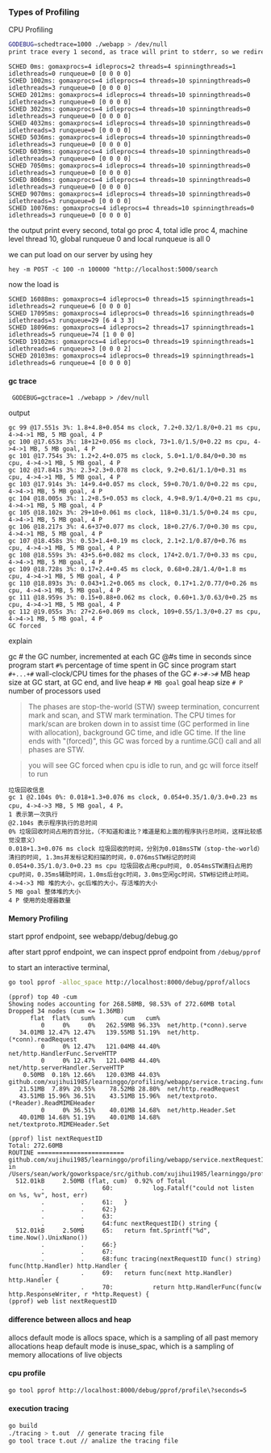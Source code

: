 ### Types of Profiling

CPU Profiling

```bash
GODEBUG=schedtrace=1000 ./webapp > /dev/null
print trace every 1 second, as trace will print to stderr, so we redirect stdout to /dev/null
```

```
SCHED 0ms: gomaxprocs=4 idleprocs=2 threads=4 spinningthreads=1 idlethreads=0 runqueue=0 [0 0 0 0]
SCHED 1002ms: gomaxprocs=4 idleprocs=4 threads=10 spinningthreads=0 idlethreads=3 runqueue=0 [0 0 0 0]
SCHED 2012ms: gomaxprocs=4 idleprocs=4 threads=10 spinningthreads=0 idlethreads=3 runqueue=0 [0 0 0 0]
SCHED 3022ms: gomaxprocs=4 idleprocs=4 threads=10 spinningthreads=0 idlethreads=3 runqueue=0 [0 0 0 0]
SCHED 4032ms: gomaxprocs=4 idleprocs=4 threads=10 spinningthreads=0 idlethreads=3 runqueue=0 [0 0 0 0]
SCHED 5036ms: gomaxprocs=4 idleprocs=4 threads=10 spinningthreads=0 idlethreads=3 runqueue=0 [0 0 0 0]
SCHED 6039ms: gomaxprocs=4 idleprocs=4 threads=10 spinningthreads=0 idlethreads=3 runqueue=0 [0 0 0 0]
SCHED 7050ms: gomaxprocs=4 idleprocs=4 threads=10 spinningthreads=0 idlethreads=3 runqueue=0 [0 0 0 0]
SCHED 8060ms: gomaxprocs=4 idleprocs=4 threads=10 spinningthreads=0 idlethreads=3 runqueue=0 [0 0 0 0]
SCHED 9070ms: gomaxprocs=4 idleprocs=4 threads=10 spinningthreads=0 idlethreads=3 runqueue=0 [0 0 0 0]
SCHED 10076ms: gomaxprocs=4 idleprocs=4 threads=10 spinningthreads=0 idlethreads=3 runqueue=0 [0 0 0 0]
```

the output print every second, total go proc 4, total idle proc 4, machine level thread 10, global runqueue 0 and local runqueue is all 0

we can put load on our server by using hey

```
hey -m POST -c 100 -n 100000 "http://localhost:5000/search
```

now the load is 

```
SCHED 16088ms: gomaxprocs=4 idleprocs=0 threads=15 spinningthreads=1 idlethreads=2 runqueue=6 [0 0 0 0]
SCHED 17095ms: gomaxprocs=4 idleprocs=0 threads=16 spinningthreads=0 idlethreads=3 runqueue=29 [6 4 3 3]
SCHED 18096ms: gomaxprocs=4 idleprocs=2 threads=17 spinningthreads=1 idlethreads=5 runqueue=74 [1 0 0 0]
SCHED 19102ms: gomaxprocs=4 idleprocs=0 threads=19 spinningthreads=1 idlethreads=6 runqueue=3 [0 0 0 2]
SCHED 20103ms: gomaxprocs=4 idleprocs=0 threads=19 spinningthreads=1 idlethreads=6 runqueue=4 [0 0 0 0]
```

#### gc trace

```
 GODEBUG=gctrace=1 ./webapp > /dev/null
```

output

```
gc 99 @17.551s 3%: 1.8+4.8+0.054 ms clock, 7.2+0.32/1.8/0+0.21 ms cpu, 4->4->1 MB, 5 MB goal, 4 P
gc 100 @17.653s 3%: 18+12+0.056 ms clock, 73+1.0/1.5/0+0.22 ms cpu, 4->4->1 MB, 5 MB goal, 4 P
gc 101 @17.754s 3%: 1.2+2.4+0.075 ms clock, 5.0+1.1/0.84/0+0.30 ms cpu, 4->4->1 MB, 5 MB goal, 4 P
gc 102 @17.841s 3%: 2.3+2.3+0.078 ms clock, 9.2+0.61/1.1/0+0.31 ms cpu, 4->4->1 MB, 5 MB goal, 4 P
gc 103 @17.914s 3%: 14+9.4+0.057 ms clock, 59+0.70/1.0/0+0.22 ms cpu, 4->4->1 MB, 5 MB goal, 4 P
gc 104 @18.005s 3%: 1.2+8.5+0.053 ms clock, 4.9+8.9/1.4/0+0.21 ms cpu, 4->4->1 MB, 5 MB goal, 4 P
gc 105 @18.102s 3%: 29+10+0.061 ms clock, 118+0.31/1.5/0+0.24 ms cpu, 4->4->1 MB, 5 MB goal, 4 P
gc 106 @18.217s 3%: 4.6+37+0.077 ms clock, 18+0.27/6.7/0+0.30 ms cpu, 4->4->1 MB, 5 MB goal, 4 P
gc 107 @18.458s 3%: 0.53+1.4+0.19 ms clock, 2.1+2.1/0.87/0+0.76 ms cpu, 4->4->1 MB, 5 MB goal, 4 P
gc 108 @18.559s 3%: 43+5.6+0.082 ms clock, 174+2.0/1.7/0+0.33 ms cpu, 4->4->1 MB, 5 MB goal, 4 P
gc 109 @18.728s 3%: 0.17+2.4+0.45 ms clock, 0.68+0.28/1.4/0+1.8 ms cpu, 4->4->1 MB, 5 MB goal, 4 P
gc 110 @18.893s 3%: 0.043+1.2+0.065 ms clock, 0.17+1.2/0.77/0+0.26 ms cpu, 4->4->1 MB, 5 MB goal, 4 P
gc 111 @18.959s 3%: 0.15+0.88+0.062 ms clock, 0.60+1.3/0.63/0+0.25 ms cpu, 4->4->1 MB, 5 MB goal, 4 P
gc 112 @19.055s 3%: 27+2.6+0.069 ms clock, 109+0.55/1.3/0+0.27 ms cpu, 4->4->1 MB, 5 MB goal, 4 P
GC forced
```

explain

gc #        the GC number, incremented at each GC
@#s         time in seconds since program start
`#%`          percentage of time spent in GC since program start
`#+...+#`     wall-clock/CPU times for the phases of the GC
`#->#->#` MB  heap size at GC start, at GC end, and live heap
`# MB goal`   goal heap size
`# P`         number of processors used

> The phases are stop-the-world (STW) sweep termination, concurrent
  mark and scan, and STW mark termination. The CPU times
  for mark/scan are broken down in to assist time (GC performed in
  line with allocation), background GC time, and idle GC time.
  If the line ends with "(forced)", this GC was forced by a
  runtime.GC() call and all phases are STW.

> you will see GC forced when cpu is idle to run, and gc will force itself to run

```
垃圾回收信息
gc 1 @2.104s 0%: 0.018+1.3+0.076 ms clock, 0.054+0.35/1.0/3.0+0.23 ms cpu, 4->4->3 MB, 5 MB goal, 4 P。
1 表示第一次执行
@2.104s 表示程序执行的总时间
0% 垃圾回收时间占用的百分比，（不知道和谁比？难道是和上面的程序执行总时间，这样比较感觉没意义）
0.018+1.3+0.076 ms clock 垃圾回收的时间，分别为0.018msSTW（stop-the-world）清扫的时间, 1.3ms并发标记和扫描的时间，0.076msSTW标记的时间
0.054+0.35/1.0/3.0+0.23 ms cpu 垃圾回收占用cpu时间, 0.054msSTW清扫占用的cpu时间，0.35ms辅助时间，1.0ms后台gc时间，3.0ms空闲gc时间，STW标记终止时间。 4->4->3 MB 堆的大小，gc后堆的大小，存活堆的大小
5 MB goal 整体堆的大小
4 P 使用的处理器数量
```

#### Memory Profiling

start pprof endpoint, see webapp/debug/debug.go

after start pprof endpoint, we can inspect pprof endpoint from `/debug/pprof`

to start an interactive terminal, 

```bash
go tool pprof -alloc_space http://localhost:8000/debug/pprof/allocs
```

```
(pprof) top 40 -cum
Showing nodes accounting for 268.58MB, 98.53% of 272.60MB total
Dropped 34 nodes (cum <= 1.36MB)
      flat  flat%   sum%        cum   cum%
         0     0%     0%   262.59MB 96.33%  net/http.(*conn).serve
   34.01MB 12.47% 12.47%   139.55MB 51.19%  net/http.(*conn).readRequest
         0     0% 12.47%   121.04MB 44.40%  net/http.HandlerFunc.ServeHTTP
         0     0% 12.47%   121.04MB 44.40%  net/http.serverHandler.ServeHTTP
    0.50MB  0.18% 12.66%   120.03MB 44.03%  github.com/xujihui1985/learninggo/profiling/webapp/service.tracing.func1.1
   21.51MB  7.89% 20.55%    78.52MB 28.80%  net/http.readRequest
   43.51MB 15.96% 36.51%    43.51MB 15.96%  net/textproto.(*Reader).ReadMIMEHeader
         0     0% 36.51%    40.01MB 14.68%  net/http.Header.Set
   40.01MB 14.68% 51.19%    40.01MB 14.68%  net/textproto.MIMEHeader.Set
```

```
(pprof) list nextRequestID
Total: 272.60MB
ROUTINE ======================== github.com/xujihui1985/learninggo/profiling/webapp/service.nextRequestID in /Users/sean/work/goworkspace/src/github.com/xujihui1985/learninggo/profiling/webapp/service/service.go
  512.01kB     2.50MB (flat, cum)  0.92% of Total
         .          .     60:           log.Fatalf("could not listen on %s, %v", host, err)
         .          .     61:   }
         .          .     62:}
         .          .     63:
         .          .     64:func nextRequestID() string {
  512.01kB     2.50MB     65:   return fmt.Sprintf("%d", time.Now().UnixNano())
         .          .     66:}
         .          .     67:
         .          .     68:func tracing(nextRequestID func() string) func(http.Handler) http.Handler {
         .          .     69:   return func(next http.Handler) http.Handler {
         .          .     70:           return http.HandlerFunc(func(w http.ResponseWriter, r *http.Request) {
(pprof) web list nextRequestID
```

#### difference between allocs and heap

allocs default mode is allocs space, which is a sampling of all past memory allocations
heap default mode is inuse_spac, which is a sampling of memory allocations of live objects

#### cpu profile

```bash
go tool pprof http://localhost:8000/debug/pprof/profile\?seconds=5
```

#### execution tracing

```bash
go build
./tracing > t.out  // generate tracing file
go tool trace t.out // analize the tracing file
```



